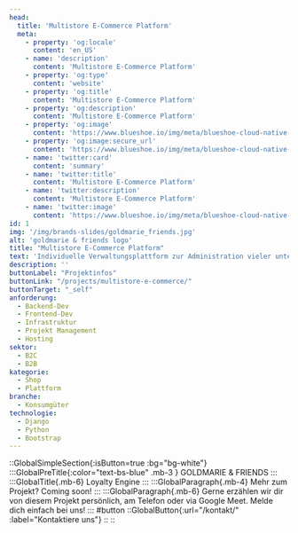 ```yaml
---
head:
  title: 'Multistore E-Commerce Platform'
  meta:
    - property: 'og:locale'
      content: 'en_US'
    - name: 'description'
      content: 'Multistore E-Commerce Platform'
    - property: 'og:type'
      content: 'website'
    - property: 'og:title'
      content: 'Multistore E-Commerce Platform'
    - property: 'og:description'
      content: 'Multistore E-Commerce Platform'
    - property: 'og:image'
      content: 'https://www.blueshoe.io/img/meta/blueshoe-cloud-native-devlopment.png'
    - property: 'og:image:secure_url'
      content: 'https://www.blueshoe.io/img/meta/blueshoe-cloud-native-devlopment.png'
    - name: 'twitter:card'
      content: 'summary'
    - name: 'twitter:title'
      content: 'Multistore E-Commerce Platform'
    - name: 'twitter:description'
      content: 'Multistore E-Commerce Platform'
    - name: 'twitter:image'
      content: 'https://www.blueshoe.io/img/meta/blueshoe-cloud-native-devlopment.png'
id: 1
img: '/img/brands-slides/goldmarie_friends.jpg'
alt: 'goldmarie & friends logo'
title: "Multistore E-Commerce Platform"
text: 'Individuelle Verwaltungsplattform zur Administration vieler unterschiedlicher Prämienshops.'
description: ''
buttonLabel: "Projektinfos"
buttonLink: "/projects/multistore-e-commerce/"
buttonTarget: "_self"
anforderung:
  - Backend-Dev
  - Frontend-Dev
  - Infrastruktur
  - Projekt Management
  - Hosting
sektor:
  - B2C
  - B2B
kategorie:
  - Shop
  - Plattform
branche:
  - Konsumgüter
technologie:
  - Django
  - Python
  - Bootstrap
---
```


::GlobalSimpleSection{:isButton=true :bg="bg-white"}
:::GlobalPreTitle{:color="text-bs-blue" .mb-3 }
GOLDMARIE & FRIENDS
:::
:::GlobalTitle{.mb-6}
Loyalty Engine
:::
:::GlobalParagraph{.mb-4}
Mehr zum Projekt? Coming soon!
:::
:::GlobalParagraph{.mb-6}
Gerne erzählen wir dir von diesem Projekt persönlich, am Telefon oder via Google Meet. Melde dich einfach bei uns!
:::
#button
::GlobalButton{:url="/kontakt/" :label="Kontaktiere uns"}
::
::